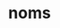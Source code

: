 ---
git: https://github.com/attic-labs/noms
logohandle: github_noms
sort: noms
title: noms
twitter: https://x.com/nomsdb
website: https://github.com/attic-labs/noms
---